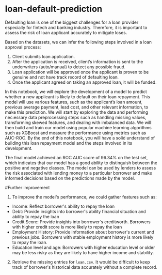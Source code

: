 # loan-default-prediction
Defaulting loan is one of the biggest challenges for a loan provider especially for fintech and banking industry. Therefore, it is important to assess the risk of loan applicant accurately to mitigate loses. 

Based on the datasets, we can infer the following steps involved in a loan approval process:

1.   Client submits loan application.
2.   After the application is received, client’s information is sent to the underwriters (auto/manual) to detect any possible fraud.
3. Loan application will be approved once the applicant is proven to be genuine and not have track record of defaulting loan.
4. Once the applicant agreed on taking an approved loan, it will be funded.

In this notebook, we will explore the development of a model to predict whether a new applicant is likely to default on their loan repayment. This model will use various features, such as the applicant’s loan amount, previous average payment, lead cost, and other relevant information, to make this prediction. We will start by exploring the data and performing nec:essary data preprocessing steps such as handling missing values, transforming skewed features, and dealing with imbalanced data. We will then build and train our model using popular machine learning algorithms such as XGBoost and measure the performance using metrics such as AUC-ROC. By the end of this notebook, you will have a solid understand of building this loan repayment model and the steps involved in its development.

The final model achieved an ROC AUC score of 96.34% on the test set, which indicates that our model has a good ability to distinguish between the positive and negative classes. The model can be used by lenders to assess the risk associated with lending money to a particular borrower and make informed decisions based on the predictions made by the model.

#Further improvement
1. To improve the model's performance, we could gather features such as:
  *   Income: Reflect borrower's ability to repay the loan
  *   Debt: Provide insights into borrower's ability financial situation and ability to repay the loan
  *   Credit Score: Provide insights into borrower's creditworth. Borrowers with higher credit score is more likely to repay the loan
  *   Employment History: Provide information about borrower's current and previous jobs. Borrowers with stable employment history is more likely to repay the loan.
  *   Education level and age: Borrowers with higher education level or older may be less risky as they are likely to have higher income and stability.

2. Retrieve the missing entries for `loan.csv`. It would be difficult to keep track of borrower's historical data accurately without a complete record.


